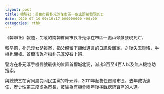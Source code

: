 ```yaml
---
layout: post
title: 韓聯社：首爾市長朴元淳在市區一處山頭被發現死亡
date: 2020-07-10 00:10:17.000000000 +08:00
categories: rthk
---
```


《韓聯社》報道，失蹤的南韓首爾市長朴元淳在市區一處山頭被發現死亡。

較早前，朴元淳女兒報案，指父親留下類似遺言的口訊後離家，之後失去聯絡，手機也關掉。首爾市政府指朴元淳沒有上班。

警方在朴元淳手機信號最後的位置首爾城北洞，派出3百至4百人以及無人機協助搜索。

與總統文在寅同屬共同民主黨的朴元淳，2011年起擔任首爾市長，去年成功連任，歷史性第三度成為市長，被喻為有機會兩年後挑戰總統寶座的人選。
